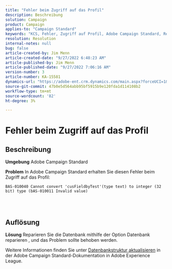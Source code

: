 ```yaml
---
title: "Fehler beim Zugriff auf das Profil"
description: Beschreibung
solution: Campaign
product: Campaign
applies-to: "Campaign Standard"
keywords: "KCS, Fehler, Zugriff auf Profil, Adobe Campaign Standard, Reparaturdatenbank"
resolution: Resolution
internal-notes: null
bug: false
article-created-by: Jim Menn
article-created-date: "9/27/2022 6:48:23 AM"
article-published-by: Jim Menn
article-published-date: "9/27/2022 7:06:16 AM"
version-number: 3
article-number: KA-15581
dynamics-url: "https://adobe-ent.crm.dynamics.com/main.aspx?forceUCI=1&pagetype=entityrecord&etn=knowledgearticle&id=e25c2c5e-303e-ed11-9db1-0022480866ad"
source-git-commit: 47b0e5d564abb95bf5915b9e120fda1d114108b2
workflow-type: tm+mt
source-wordcount: '82'
ht-degree: 3%

---
```


# Fehler beim Zugriff auf das Profil

## Beschreibung


<b>Umgebung</b>
Adobe Campaign Standard

<b>Problem</b>
In Adobe Campaign Standard erhalten Sie diesen Fehler beim Zugriff auf das Profil:


```
BAS-010040 Cannot convert 'cusFieldbyTest'(type text) to integer (32 bit) type (bAS-010011 Invalid value)
```






<br> 



## Auflösung


<b>Lösung</b>
Reparieren Sie die Datenbank mithilfe der Option Datenbank reparieren , und das Problem sollte behoben werden.

Weitere Informationen finden Sie unter [Datenbankstruktur aktualisieren](https://docs.adobe.com/content/help/en/campaign-standard/using/developing/adding-or-extending-a-resource/updating-the-database-structure.html) in der Adobe Campaign Standard-Dokumentation in Adobe Experience League.
